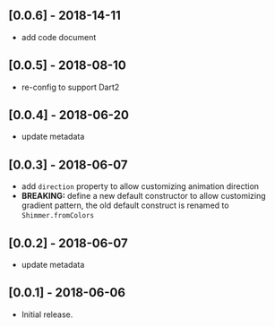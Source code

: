 ## [0.0.6] - 2018-14-11

* add code document

## [0.0.5] - 2018-08-10
* re-config to support Dart2

## [0.0.4] - 2018-06-20
* update metadata

## [0.0.3] - 2018-06-07
* add `direction` property to allow customizing animation direction
* **BREAKING:** define a new default constructor to allow customizing gradient pattern, the old default construct is renamed to `Shimmer.fromColors`

## [0.0.2] - 2018-06-07
* update metadata

## [0.0.1] - 2018-06-06
* Initial release.
